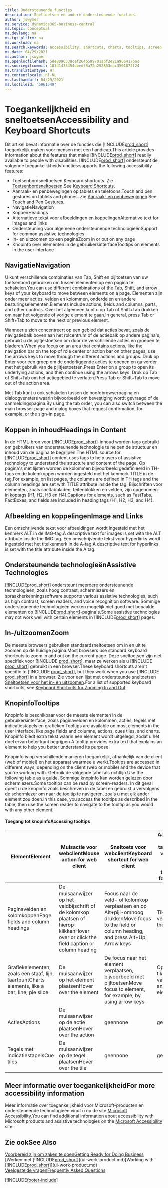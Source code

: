 ```yaml
---
title: Ondersteunende functies
description: Sneltoetsen en andere ondersteunende functies.
author: jswymer
ms.service: dynamics365-business-central
ms.topic: conceptual
ms.devlang: na
ms.tgt_pltfrm: na
ms.workload: na
ms.search.keywords: accessibility, shortcuts, charts, tooltips, screen reader
ms.date: 04/29/2021
ms.author: jswymer
ms.openlocfilehash: 5de8096338cef264b599701abf2e21a906417bac
ms.sourcegitcommit: 103d1433454dbedf8a72a292853eac3501872f24
ms.translationtype: HT
ms.contentlocale: nl-NL
ms.lasthandoff: 04/29/2021
ms.locfileid: "5961549"
---
```

# <a name="accessibility-and-keyboard-shortcuts"></a><span data-ttu-id="97240-103">Toegankelijkheid en sneltoetsen</span><span class="sxs-lookup"><span data-stu-id="97240-103">Accessibility and Keyboard Shortcuts</span></span>

<span data-ttu-id="97240-104">Dit artikel bevat informatie over de functies die [!INCLUDE[prod_short](includes/prod_short.md)] toegankelijk maken voor mensen met een handicap.</span><span class="sxs-lookup"><span data-stu-id="97240-104">This article provides information about the features that make [!INCLUDE[prod_short](includes/prod_short.md)] readily available to people with disabilities.</span></span> [!INCLUDE[prod_short](includes/prod_short.md)] <span data-ttu-id="97240-105">ondersteunt de volgende toegankelijkheidsfuncties:</span><span class="sxs-lookup"><span data-stu-id="97240-105">supports the following accessibility features:</span></span>  

- <span data-ttu-id="97240-106">Toetsenbordsneltoetsen.</span><span class="sxs-lookup"><span data-stu-id="97240-106">Keyboard shortcuts.</span></span> <span data-ttu-id="97240-107">Zie [Toetsenbordsneltoetsen](keyboard-shortcuts.md).</span><span class="sxs-lookup"><span data-stu-id="97240-107">See [Keyboard Shortcuts](keyboard-shortcuts.md).</span></span>
- <span data-ttu-id="97240-108">Aanraak- en penbewegingen op tablets en telefoons.</span><span class="sxs-lookup"><span data-stu-id="97240-108">Touch and pen gestures on tablets and phones.</span></span> <span data-ttu-id="97240-109">Zie [Aanraak- en penbewegingen](touch-gestures.md).</span><span class="sxs-lookup"><span data-stu-id="97240-109">See [Touch and Pen Gestures](touch-gestures.md).</span></span>
- <span data-ttu-id="97240-110">Navigatie</span><span class="sxs-lookup"><span data-stu-id="97240-110">Navigation</span></span>  
- <span data-ttu-id="97240-111">Koppen</span><span class="sxs-lookup"><span data-stu-id="97240-111">Headings</span></span>  
- <span data-ttu-id="97240-112">Alternatieve tekst voor afbeeldingen en koppelingen</span><span class="sxs-lookup"><span data-stu-id="97240-112">Alternative text for images and links</span></span>  
- <span data-ttu-id="97240-113">Ondersteuning voor algemene ondersteunende technologieën</span><span class="sxs-lookup"><span data-stu-id="97240-113">Support for common assistive technologies</span></span> 
- <span data-ttu-id="97240-114">In- en uitzoomen op een pagina</span><span class="sxs-lookup"><span data-stu-id="97240-114">Zoom in or out on any page</span></span>
- <span data-ttu-id="97240-115">Knopinfo over elementen in de gebruikersinterface</span><span class="sxs-lookup"><span data-stu-id="97240-115">Tooltips on elements in the user interface</span></span>

## <a name="navigation"></a><a name="Navigation"></a> <span data-ttu-id="97240-116">Navigatie</span><span class="sxs-lookup"><span data-stu-id="97240-116">Navigation</span></span>
  
<span data-ttu-id="97240-117">U kunt verschillende combinaties van Tab, Shift en pijltoetsen van uw toetsenbord gebruiken om tussen elementen op een pagina te schakelen.</span><span class="sxs-lookup"><span data-stu-id="97240-117">You can use different combinations of the Tab, Shift, and arrow keys of your keyboard to move between elements on a page.</span></span> <span data-ttu-id="97240-118">Elementen zijn onder meer acties, velden en kolommen, onderdelen en andere besturingselementen.</span><span class="sxs-lookup"><span data-stu-id="97240-118">Elements include actions, fields and columns, parts, and other controls.</span></span> <span data-ttu-id="97240-119">Over het algemeen kunt u op Tab of Shift+Tab drukken om naar het volgende of vorige element te gaan.</span><span class="sxs-lookup"><span data-stu-id="97240-119">In general, press Tab or Shift+Tab to move to the next or previous element.</span></span>

<span data-ttu-id="97240-120">Wanneer u zich concentreert op een gebied dat acties bevat, zoals de navigatiebalk boven aan het rolcentrum of de actiebalk op andere pagina's, gebruikt u de pijltjestoetsen om door de verschillende acties en groepen te bladeren.</span><span class="sxs-lookup"><span data-stu-id="97240-120">When you focus on an area that contains actions, like the navigation bar on the top of role center or action bar on other pages, use the arrows keys to move through the different actions and groups.</span></span> <span data-ttu-id="97240-121">Druk op Enter voor een groep om de onderliggende acties te openen en ga verder met het gebruik van de pijltjestoetsen.</span><span class="sxs-lookup"><span data-stu-id="97240-121">Press Enter on a group to open its underlying actions, and then continue using the arrows keys.</span></span> <span data-ttu-id="97240-122">Druk op Tab of Shift+Tab om het actiegebied te verlaten.</span><span class="sxs-lookup"><span data-stu-id="97240-122">Press Tab or Shift+Tab to move out of the action area.</span></span>

<span data-ttu-id="97240-123">Met Tab kunt u ook schakelen tussen de hoofdbrowserpagina en dialoogvensters waarin bijvoorbeeld om bevestiging wordt gevraagd of de aanmeldingspagina.</span><span class="sxs-lookup"><span data-stu-id="97240-123">By using the tab order, you can also switch between the main browser page and dialog boxes that request confirmation, for example, or the sign-in page.</span></span>  

## <a name="headings-in-content"></a><a name="Headings"></a> <span data-ttu-id="97240-124">Koppen in inhoud</span><span class="sxs-lookup"><span data-stu-id="97240-124">Headings in Content</span></span>

<span data-ttu-id="97240-125">In de HTML-bron voor [!INCLUDE[prod_short](includes/prod_short.md)]-inhoud worden tags gebruikt om gebruikers van ondersteunende technologie te helpen de structuur en inhoud van de pagina te begrijpen.</span><span class="sxs-lookup"><span data-stu-id="97240-125">The HTML source for [!INCLUDE[prod_short](includes/prod_short.md)] content uses tags to help users of assistive technology to understand the structure and content of the page.</span></span> <span data-ttu-id="97240-126">Op pagina's met lijsten worden de kolommen bijvoorbeeld gedefinieerd in TH-tags en de kolomkoppen worden ingesteld met het kenmerk TITLE in de tag.</span><span class="sxs-lookup"><span data-stu-id="97240-126">For example, on list pages, the columns are defined in TH tags and the column headings are set with TITLE attribute inside the tag.</span></span> <span data-ttu-id="97240-127">Bijschriften voor elementen, zoals sneltabbladen, feitenblokken en velden, zijn opgenomen in koptags (H1, H2, H3 en H4).</span><span class="sxs-lookup"><span data-stu-id="97240-127">Captions for elements, such as FastTabs, FactBoxes, and fields are included in heading tags (H1, H2, H3, and H4).</span></span>  

## <a name="image-and-links"></a><a name="Images"></a> <span data-ttu-id="97240-128">Afbeelding en koppelingen</span><span class="sxs-lookup"><span data-stu-id="97240-128">Image and Links</span></span>

<span data-ttu-id="97240-129">Een omschrijvende tekst voor afbeeldingen wordt ingesteld met het kenmerk ALT in de IMG-tag.</span><span class="sxs-lookup"><span data-stu-id="97240-129">A descriptive text for images is set with the ALT attribute inside the IMG tag.</span></span> <span data-ttu-id="97240-130">Een omschrijvende tekst voor hyperlinks wordt ingesteld met het titelkenmerk in de A-tag.</span><span class="sxs-lookup"><span data-stu-id="97240-130">A descriptive text for hyperlinks is set with the title attribute inside the A tag.</span></span>  

## <a name="assistive-technologies"></a><a name="AssistiveTech"></a> <span data-ttu-id="97240-131">Ondersteunende technologieën</span><span class="sxs-lookup"><span data-stu-id="97240-131">Assistive Technologies</span></span>

[!INCLUDE[prod_short](includes/prod_short.md)] <span data-ttu-id="97240-132">ondersteunt meerdere ondersteunende technologieën, zoals hoog contrast, schermlezers en spraakherkenningssoftware.</span><span class="sxs-lookup"><span data-stu-id="97240-132">supports various assistive technologies, such as high contrast, screen readers, and voice recognition software.</span></span> <span data-ttu-id="97240-133">Sommige ondersteunende technologieën werken mogelijk niet goed met bepaalde elementen op [!INCLUDE[prod_short](includes/prod_short.md)]-pagina's.</span><span class="sxs-lookup"><span data-stu-id="97240-133">Some assistive technologies may not work well with certain elements in [!INCLUDE[prod_short](includes/prod_short.md)] pages.</span></span>  

## <a name="zoom"></a><a name="zoom"></a> <span data-ttu-id="97240-134">In-/uitzoomen</span><span class="sxs-lookup"><span data-stu-id="97240-134">Zoom</span></span>

<span data-ttu-id="97240-135">De meeste browsers gebruiken standaardsneltoetsen om in en uit te zoomen op de huidige pagina.</span><span class="sxs-lookup"><span data-stu-id="97240-135">Most browsers use standard keyboard shortcuts to zoom in and out on the current page.</span></span> <span data-ttu-id="97240-136">Deze sneltoetsen zijn niet specifiek voor [!INCLUDE [prod_short](includes/prod_short.md)], maar ze werken als u [!INCLUDE [prod_short](includes/prod_short.md)] gebruikt in een browser.</span><span class="sxs-lookup"><span data-stu-id="97240-136">These keyboard shortcuts aren't specific to [!INCLUDE [prod_short](includes/prod_short.md)], but they work when you use [!INCLUDE [prod_short](includes/prod_short.md)] in a browser.</span></span> <span data-ttu-id="97240-137">Zie voor een lijst met ondersteunde sneltoetsen [Sneltoetsen voor het in- en uitzoomen](keyboard-shortcuts.md#zoomshortcuts).</span><span class="sxs-lookup"><span data-stu-id="97240-137">For a list of supported keyboard shortcuts, see [Keyboard Shortcuts for Zooming In and Out](keyboard-shortcuts.md#zoomshortcuts).</span></span>

## <a name="tooltips"></a><span data-ttu-id="97240-138">Knopinfo</span><span class="sxs-lookup"><span data-stu-id="97240-138">Tooltips</span></span>

<span data-ttu-id="97240-139">Knopinfo is beschikbaar voor de meeste elementen in de gebruikersinterface, zoals paginavelden en kolommen, acties, tegels met indicatiestapels en grafieken.</span><span class="sxs-lookup"><span data-stu-id="97240-139">Tooltips are available on most elements in the user interface, like page fields and columns, actions, cues tiles, and charts.</span></span> <span data-ttu-id="97240-140">Knopinfo biedt extra tekst waarin een element wordt uitgelegd, zodat u het doel ervan beter kunt begrijpen.</span><span class="sxs-lookup"><span data-stu-id="97240-140">A tooltip provides extra text that explains an element to help you better understand its purpose.</span></span> 

<span data-ttu-id="97240-141">Knopinfo is op verschillende manieren toegankelijk, afhankelijk van de client (web of mobiel) en het apparaat waarmee u werkt.</span><span class="sxs-lookup"><span data-stu-id="97240-141">Tooltips are accessed in different ways, depending on the client (web or mobile) and the device that you're working with.</span></span> <span data-ttu-id="97240-142">Gebruik de volgende tabel als richtlijn.</span><span class="sxs-lookup"><span data-stu-id="97240-142">Use the following table as a guide.</span></span> <span data-ttu-id="97240-143">Sommige knopinfo kan worden gelezen door schermlezers.</span><span class="sxs-lookup"><span data-stu-id="97240-143">Some tooltips can be read by screen-readers.</span></span> <span data-ttu-id="97240-144">In dit geval opent u de knopinfo zoals beschreven in de tabel en gebruikt u vervolgens de schermlezer om naar de tooltip te navigeren, zoals u met elk ander element zou doen.</span><span class="sxs-lookup"><span data-stu-id="97240-144">In this case, you access the tooltips as described in the table, then use the screen reader to navigate to the tooltip as you would with any other element.</span></span>

#### <a name="accessing-tooltips"></a><span data-ttu-id="97240-145">Toegang tot knopinfo</span><span class="sxs-lookup"><span data-stu-id="97240-145">Accessing tooltips</span></span>

|<span data-ttu-id="97240-146">Element</span><span class="sxs-lookup"><span data-stu-id="97240-146">Element</span></span>|<span data-ttu-id="97240-147">Muisactie voor webclient</span><span class="sxs-lookup"><span data-stu-id="97240-147">Mouse action for web client</span></span>|<span data-ttu-id="97240-148">Sneltoets voor webclient</span><span class="sxs-lookup"><span data-stu-id="97240-148">Keyboard shortcut for web client</span></span>|<span data-ttu-id="97240-149">Aanraakgebaar op tablet/telefoon voor mobiele app</span><span class="sxs-lookup"><span data-stu-id="97240-149">Touch gesture on tablet/phone for mobile app</span></span>|<span data-ttu-id="97240-150">Ondersteuning voor schermlezer</span><span class="sxs-lookup"><span data-stu-id="97240-150">Screen reader support</span></span>|
|-------|-----------------|------------|--------------------------|---------------------|
|<span data-ttu-id="97240-151">Paginavelden en kolomkoppen</span><span class="sxs-lookup"><span data-stu-id="97240-151">Page fields and column headings</span></span>|<span data-ttu-id="97240-152">De muisaanwijzer op het veldbijschrift of de kolomkop plaatsen of hierop klikken</span><span class="sxs-lookup"><span data-stu-id="97240-152">Hover over or click the field caption or column heading</span></span>|<span data-ttu-id="97240-153">Focus naar de veld- of kolomkop verplaatsen en op Alt+pijl-omhoog drukken</span><span class="sxs-lookup"><span data-stu-id="97240-153">Move focus to the field or column heading, and press Alt+Up Arrow keys</span></span>|<span data-ttu-id="97240-154">Tikken op het veldbijschrift</span><span class="sxs-lookup"><span data-stu-id="97240-154">Tap the field caption</span></span> |<span data-ttu-id="97240-155">ja</span><span class="sxs-lookup"><span data-stu-id="97240-155">yes</span></span>|
|<span data-ttu-id="97240-156">Grafiekelementen, zoals een staaf, lijn, taartpunt</span><span class="sxs-lookup"><span data-stu-id="97240-156">Charts elements, like a bar, line, pie slice</span></span>|<span data-ttu-id="97240-157">De muisaanwijzer op het element plaatsen</span><span class="sxs-lookup"><span data-stu-id="97240-157">Hover over the element</span></span>|<span data-ttu-id="97240-158">De focus naar het element verplaatsen, bijvoorbeeld met pijltoetsen</span><span class="sxs-lookup"><span data-stu-id="97240-158">Move focus to element, for example, by using arrow keys</span></span>|<span data-ttu-id="97240-159">Op het element tikken en vasthouden</span><span class="sxs-lookup"><span data-stu-id="97240-159">Tap and hold the element</span></span>|<span data-ttu-id="97240-160">ja</span><span class="sxs-lookup"><span data-stu-id="97240-160">yes</span></span>|
|<span data-ttu-id="97240-161">Acties</span><span class="sxs-lookup"><span data-stu-id="97240-161">Actions</span></span>|<span data-ttu-id="97240-162">De muisaanwijzer op de actie plaatsen</span><span class="sxs-lookup"><span data-stu-id="97240-162">Hover over the action</span></span>|<span data-ttu-id="97240-163">geen</span><span class="sxs-lookup"><span data-stu-id="97240-163">none</span></span>|<span data-ttu-id="97240-164">geen</span><span class="sxs-lookup"><span data-stu-id="97240-164">none</span></span> |<span data-ttu-id="97240-165">nee</span><span class="sxs-lookup"><span data-stu-id="97240-165">no</span></span>|
|<span data-ttu-id="97240-166">Tegels met indicatiestapels</span><span class="sxs-lookup"><span data-stu-id="97240-166">Cue tiles</span></span>|<span data-ttu-id="97240-167">De muisaanwijzer op de tegel plaatsen</span><span class="sxs-lookup"><span data-stu-id="97240-167">Hover over the tile</span></span> |<span data-ttu-id="97240-168">geen</span><span class="sxs-lookup"><span data-stu-id="97240-168">none</span></span>|<span data-ttu-id="97240-169">geen</span><span class="sxs-lookup"><span data-stu-id="97240-169">none</span></span>|<span data-ttu-id="97240-170">nee</span><span class="sxs-lookup"><span data-stu-id="97240-170">no</span></span>|


<!--
- With a mouse, hover over the element.
- With keyboard, press the Alt+Up Arrow keys.
- On a tablet or phone, tap and hold on the element. To learn about more gestures, see [Touch and Pen Gestures](touch-gestures.md)

-->

## <a name="for-more-accessibility-information"></a><span data-ttu-id="97240-171">Meer informatie over toegankelijkheid</span><span class="sxs-lookup"><span data-stu-id="97240-171">For more accessibility information</span></span>

<span data-ttu-id="97240-172">Meer informatie over toegankelijkheid voor Microsoft-producten en ondersteunende technologieën vindt u op de site [Microsoft Accessibility](https://go.microsoft.com/fwlink/?LinkId=262160).</span><span class="sxs-lookup"><span data-stu-id="97240-172">You can find additional information about accessibility with Microsoft products and assistive technologies on the [Microsoft Accessibility](https://go.microsoft.com/fwlink/?LinkId=262160) site.</span></span>

## <a name="see-also"></a><span data-ttu-id="97240-173">Zie ook</span><span class="sxs-lookup"><span data-stu-id="97240-173">See Also</span></span>

[<span data-ttu-id="97240-174">Voorbereid zijn om zaken te doen</span><span class="sxs-lookup"><span data-stu-id="97240-174">Getting Ready for Doing Business</span></span>](ui-get-ready-business.md)  
<span data-ttu-id="97240-175">[Werken met [!INCLUDE[prod_short](includes/prod_short.md)]](ui-work-product.md)</span><span class="sxs-lookup"><span data-stu-id="97240-175">[Working with [!INCLUDE[prod_short](includes/prod_short.md)]](ui-work-product.md)</span></span>  
[<span data-ttu-id="97240-176">Veelgestelde vragen</span><span class="sxs-lookup"><span data-stu-id="97240-176">Frequently Asked Questions</span></span>](across-faq.md)  

[!INCLUDE[footer-include](includes/footer-banner.md)]
